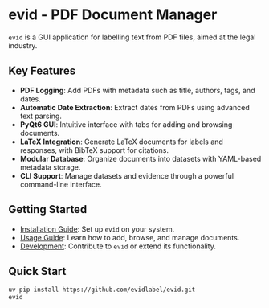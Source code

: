 # evid - PDF Document Manager

`evid` is a GUI application for labelling text from PDF files, aimed at the legal industry. 

## Key Features

- **PDF Logging**: Add PDFs with metadata such as title, authors, tags, and dates.
- **Automatic Date Extraction**: Extract dates from PDFs using advanced text parsing.
- **PyQt6 GUI**: Intuitive interface with tabs for adding and browsing documents.
- **LaTeX Integration**: Generate LaTeX documents for labels and responses, with BibTeX support for citations.
- **Modular Database**: Organize documents into datasets with YAML-based metadata storage.
- **CLI Support**: Manage datasets and evidence through a powerful command-line interface.

## Getting Started

- [Installation Guide](installation.md): Set up `evid` on your system.
- [Usage Guide](usage.md): Learn how to add, browse, and manage documents.
- [Development](development.md): Contribute to `evid` or extend its functionality.

## Quick Start

```bash
uv pip install https://github.com/evidlabel/evid.git
evid
```

